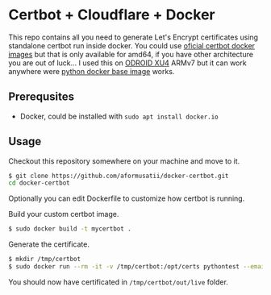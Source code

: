 # Certbot + Cloudflare + Docker
This repo contains all you need to generate Let's Encrypt certificates using standalone certbot run inside docker.
You could use [oficial certbot docker images](https://hub.docker.com/r/certbot/certbot/) but that is only available for amd64, if you have other architecture you are out of luck... I used this on [ODROID XU4](https://www.hardkernel.com/shop/odroid-xu4-special-price/) ARMv7 but it can work anywhere were [python docker base image](https://hub.docker.com/_/python) works. 

## Prerequsites
- Docker, could be installed with `sudo apt install docker.io`
## Usage

Checkout this repository somewhere on your machine and move to it.
```bash
$ git clone https://github.com/aformusatii/docker-certbot.git
cd docker-certbot
```

Optionally you can edit Dockerfile to customize how certbot is running.

Build your custom certbot image.
```sh
$ sudo docker build -t mycertbot .
```

Generate the certificate.
```sh
$ mkdir /tmp/certbot
$ sudo docker run --rm -it -v /tmp/certbot:/opt/certs pythontest --email youremail@email-domain.com -d *.yourdomain.com
```

You should now have certificated in `/tmp/certbot/out/live` folder.

